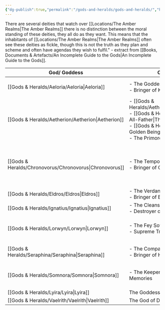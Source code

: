 ```yaml
---
{"dg-publish":true,"permalink":"/gods-and-heralds/gods-and-heralds/","hideInGraph":true,"updated":"2025-05-26T15:01:59.402+01:00"}
---
```


There are several deities that watch over [[Locations/The Amber Realms\|The Amber Realms]] there is no distinction between the moral standing of these deities, they all do as they want. This means that the inhabitants of  [[Locations/The Amber Realms\|The Amber Realms]] often see these deities as fickle, though this is not the truth as they plan and scheme and often have agendas they wish to fulfil." - extract from [[Books, Documents & Artefacts/An Incomplete Guide to the Gods\|An Incomplete Guide to the Gods]].

| God/ Goddess    | Other Names                                                                                   | Hearld                                              | Location              |
| --------------- | --------------------------------------------------------------------------------------------- | --------------------------------------------------- | --------------------- |
| [[Gods & Heralds/Aeloria/Aeloria\|Aeloria]]     | - The Goddess of Light <br>- Bringer of Knowledge                                             | [[Gods & Heralds/Aeloria/The Golden Ones\|The Golden Ones]](?)                              | [[Gods & Heralds/Aeloria/Aeloria's Library\|Aeloria's Library]] |
| [[Gods & Heralds/Aetherion/Aetherion\|Aetherion]]   | - [[Gods & Heralds/Aetherion/Terathra\|Terathra]]<br>- [[Gods & Heralds/Aetherion/The All-Father\|The All-Father]]<br>- [[Gods & Heralds/Aetherion/The Golden Being\|The Golden Being]]<br>- The Primordial Divinity | Unknown                                             | Unclear               |
| [[Gods & Heralds/Chronovorus/Chronovorus\|Chronovorus]] | - The Temporal Harbinger<br>- Bringer of Chaos.                                               | - [[Gods & Heralds/Chronovorus/The Ethertwist Haunter\|The Ethertwist Haunter]]<br>- [[Gods & Heralds/Chronovorus/Haunter Crows\|Haunter Crows]] | Unknown               |
| [[Gods & Heralds/Eldros/Eldros\|Eldros]]      | - The Verdant Arbiter<br>- Bringer of Balance                                                 | No known                                            | Unknown               |
| [[Gods & Heralds/Ignatius/Ignatius\|Ignatius]]    | - The Cleansing Flame<br>- Destroyer of worlds                                                | [[Gods & Heralds/Ignatius/Ash Spawn\|Ash Spawn]](?)                                    | Unknown               |
| [[Gods & Heralds/Lorwyn/Lorwyn\|Lorwyn]]      | - The Fey Sovereign<br>- Supreme Trickster                                                    | [[The Party/The Korrigan\|The Korrigan]]                                    | [[Gods & Heralds/Lorwyn/Lorwyn's Domain\|Lorwyn's Domain]]   |
| [[Gods & Heralds/Seraphina/Seraphina\|Seraphina]]   | - The Compassionate One<br>- Bringer of Health                                                | [[Gods & Heralds/Seraphina/Healing Guardian\|Healing Guardian]]                                | Unknown               |
| [[Gods & Heralds/Somnora/Somnora\|Somnora]]     | - The Keeper of Dreams and Memories                                                           | [[Gods & Heralds/Somnora/Angel Under The Well\|Angel Under The Well]](?)                         | Unknown               |
| [[Gods & Heralds/Lyira/Lyira\|Lyira]]       | The Goddess of Lust and Love                                                                  | Unknown                                             | Unknown               |
| [[Gods & Heralds/Vaelrith/Vaelrith\|Vaelrith]]    | The God of Death                                                                              | Unknown                                             | Unknown               |

